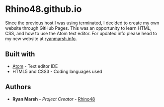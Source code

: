 # Rhino48.github.io
Since the previous host I was using terminated, I decided to create my own website through GitHub Pages. This was an opportunity to learn HTML, CSS, and how to use the Atom text editor. For updated info please head to my new website at [ryanmarsh.info](https://ryanmarsh.info).


## Built with
* [Atom](https://atom.io/) - Text editor IDE
* HTML5 and CSS3 - Coding languages used

## Authors
* **Ryan Marsh** - *Project Creator* - [Rhino48](https://github.com/Rhino48)
